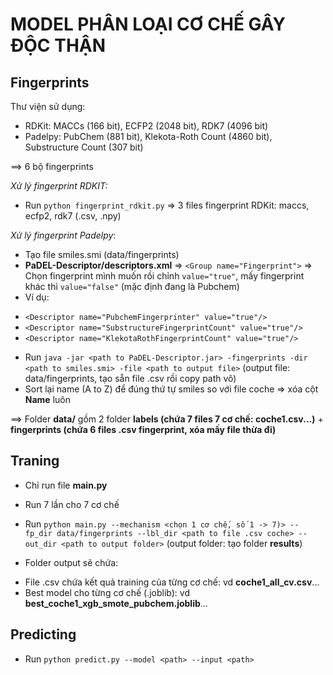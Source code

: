 # MODEL PHÂN LOẠI CƠ CHẾ GÂY ĐỘC THẬN

## Fingerprints
Thư viện sử dụng:
- RDKit: MACCs (166 bit), ECFP2 (2048 bit), RDK7 (4096 bit)
- Padelpy: PubChem (881 bit), Klekota-Roth Count (4860 bit), Substructure Count (307 bit)

==> 6 bộ fingerprints

*Xử lý fingerprint RDKIT:*
- Run `python fingerprint_rdkit.py` => 3 files fingerprint RDKit: maccs, ecfp2, rdk7 (.csv, .npy)

*Xử lý fingerprint Padelpy*:
- Tạo file smiles.smi (data/fingerprints)
- **PaDEL-Descriptor/descriptors.xml** => `<Group name="Fingerprint">` => Chọn fingerprint mình muốn rồi chỉnh `value="true"`, mấy fingerprint khác thì `value="false"` (mặc định đang là Pubchem)
- Ví dụ:
+ `<Descriptor name="PubchemFingerprinter" value="true"/>`
+ `<Descriptor name="SubstructureFingerprintCount" value="true"/>`
+ `<Descriptor name="KlekotaRothFingerprintCount" value="true"/>`
- Run `java -jar <path to PaDEL-Descriptor.jar> -fingerprints -dir <path to smiles.smi> -file <path to output file>` (output file: data/fingerprints, tạo sẵn file .csv rồi copy path vô)
- Sort lại name (A to Z) để đúng thứ tự smiles so với file coche => xóa cột **Name** luôn

==> Folder **data/** gồm 2 folder **labels (chứa 7 files 7 cơ chế: coche1.csv...)** + **fingerprints (chứa 6 files .csv fingerprint, xóa mấy file thừa đi)**

## Traning
- Chỉ run file **main.py**
- Run 7 lần cho 7 cơ chế
- Run `python main.py --mechanism <chọn 1 cơ chế, số 1 -> 7)> --fp_dir data/fingerprints --lbl_dir <path to file .csv coche> --out_dir <path to output folder>` (output folder: tạo folder **results**)

- Folder output sẽ chứa:
+ File .csv chứa kết quả training của từng cơ chế: vd **coche1_all_cv.csv**...
+ Best model cho từng cơ chế (.joblib): vd **best_coche1_xgb_smote_pubchem.joblib**...

## Predicting
- Run `python predict.py --model <path> --input <path>`